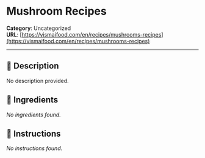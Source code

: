 # Mushroom Recipes

**Category**: Uncategorized  
**URL**: [https://vismaifood.com/en/recipes/mushrooms-recipes](https://vismaifood.com/en/recipes/mushrooms-recipes)  


---

## 📝 Description
No description provided.



## 🧂 Ingredients
*No ingredients found.*

## 🍳 Instructions
*No instructions found.*


